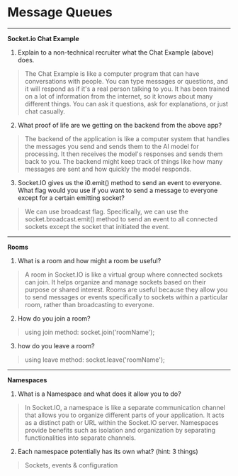 # Message Queues

----

**Socket.io Chat Example**

1. Explain to a non-technical recruiter what the Chat Example (above) does.

> The Chat Example is like a computer program that can have conversations with people. You can type messages or questions, and it will respond as if it's a real person talking to you. It has been trained on a lot of information from the internet, so it knows about many different things. You can ask it questions, ask for explanations, or just chat casually.

2. What proof of life are we getting on the backend from the above app?

> The backend of the application is like a computer system that handles the messages you send and sends them to the AI model for processing. It then receives the model's responses and sends them back to you. The backend might keep track of things like how many messages are sent and how quickly the model responds.

3. Socket.IO gives us the i0.emit() method to send an event to everyone. What flag would you use if you want to send a message to everyone except for a certain emitting socket?

> We can use broadcast flag. Specifically, we can use the socket.broadcast.emit() method to send an event to all connected sockets except the socket that initiated the event.

----

**Rooms**

1. What is a room and how might a room be useful?

> A room in Socket.IO is like a virtual group where connected sockets can join. It helps organize and manage sockets based on their purpose or shared interest. Rooms are useful because they allow you to send messages or events specifically to sockets within a particular room, rather than broadcasting to everyone.

2. How do you join a room?

> using join method: socket.join('roomName');

3. how do you leave a room?

> using leave method: socket.leave('roomName');

----

**Namespaces**

1. What is a Namespace and what does it allow you to do?

> In Socket.IO, a namespace is like a separate communication channel that allows you to organize different parts of your application. It acts as a distinct path or URL within the Socket.IO server. Namespaces provide benefits such as isolation and organization by separating functionalities into separate channels. 


2. Each namespace potentially has its own what? (hint: 3 things)

> Sockets, events & configuration


